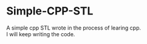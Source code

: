 # Simple-CPP-STL
A simple cpp STL wrote in the process of learing cpp.\
I will keep writing the code.